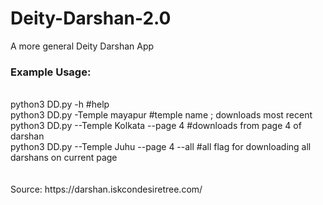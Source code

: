 # Deity-Darshan-2.0
A more general Deity Darshan App

<h3>Example Usage:</h3> <br />
python3 DD.py -h    #help  <br />
python3 DD.py -Temple mayapur  #temple name ; downloads most recent <br />
python3 DD.py --Temple Kolkata --page 4    #downloads from page 4 of darshan  <br />
python3 DD.py --Temple Juhu --page 4 --all    #all flag for downloading all darshans on current page <br />
<br /><br />
Source: https://darshan.iskcondesiretree.com/
